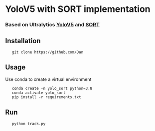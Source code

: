 # YoloV5 with SORT implementation

### Based on Ultralytics [YoloV5](https://github.com/ultralytics/yolov5) and [SORT](https://github.com/abewley/sort)

## Installation
 ```
    git clone https://github.com/Dan
 ```

## Usage
 Use conda to create a virtual environment

 ```
    conda create -n yolo_sort python=3.8
    conda activate yolo_sort
    pip install -r requirements.txt
 ```

## Run
 ```
    python track.py 
 ```